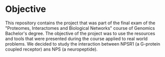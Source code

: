 # Objective

This repository contains the project that was part of the final exam of the "Proteomes, Interactomes and Biological Networks" course of Genomics Bachelor's degree. The objective of the project was to use the resources and tools that were presented during the course applied to real world problems. We decided to study the interaction between NPSR1 (a G-protein coupled receptor) ans NPS (a neuropeptide).


